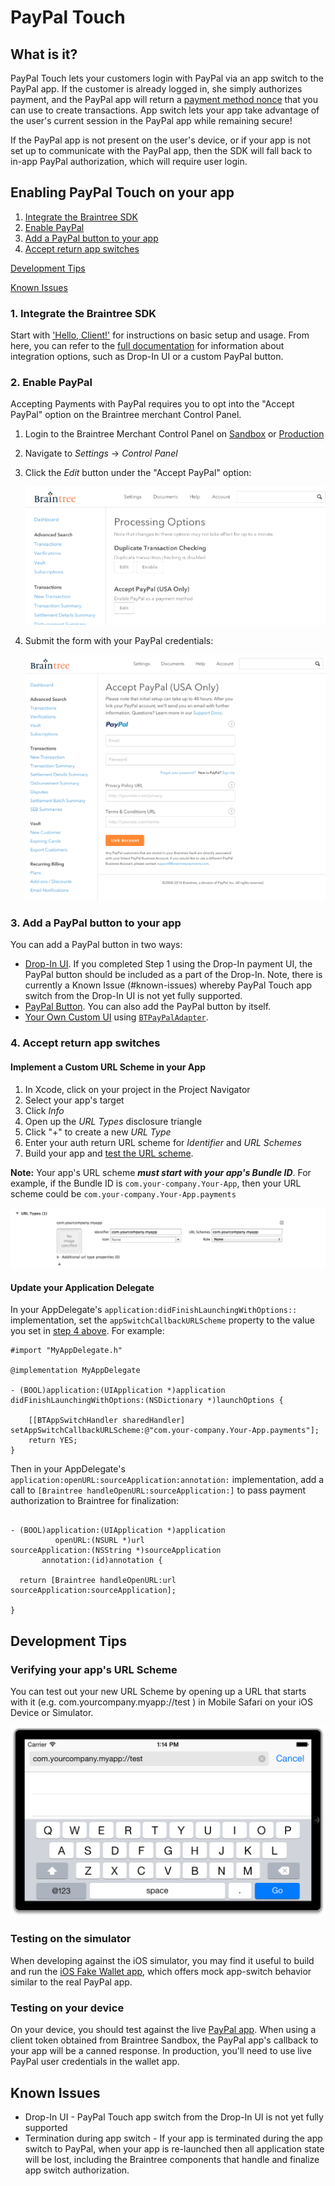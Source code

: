 # PayPal Touch

## What is it?
PayPal Touch lets your customers login with PayPal via an app switch to the PayPal app. If the customer is already logged in, she simply authorizes payment, and the PayPal app will return a [payment method nonce](https://developers.braintreepayments.com/ios+ruby/sdk/overview/how-it-works#payment-method-nonce) that you can use to create transactions. App switch lets your app take advantage of the user's current session in the PayPal app while remaining secure!

If the PayPal app is not present on the user's device, or if your app is not set up to communicate with the PayPal app, then the SDK will fall back to in-app PayPal authorization, which will require user login.

## Enabling PayPal Touch on your app
1. [Integrate the Braintree SDK](#1-integrate-the-braintree-sdk)
2. [Enable PayPal](#2-enable-paypal)
3. [Add a PayPal button to your app](#3-add-a-paypal-button-to-your-app)
4. [Accept return app switches](#4-accept-return-app-switches)


[Development Tips](#development-tips)

[Known Issues](#known-issues)
### 1. Integrate the Braintree SDK

Start with ['Hello, Client!'](https://developers.braintreepayments.com/ios/start/hello-client) for instructions on basic setup and usage.  From here, you can refer to the [full documentation](https://developers.braintreepayments.com/ios/sdk/client) for information about integration options, such as Drop-In UI or a custom PayPal button.

### 2. Enable PayPal

Accepting Payments with PayPal requires you to opt into the "Accept PayPal" option on the Braintree merchant Control Panel.

1. Login to the Braintree Merchant Control Panel on [Sandbox](https://sandbox.braintreegateway.com/login) or [Production](https://www.braintreegateway.com/login)
2. Navigate to _Settings_ -> _Control Panel_
3. Click the _Edit_ button under the "Accept PayPal" option:

    ![Enable PayPal](images/EnablePayPalControlPanel.png) 

4. Submit the form with your PayPal credentials:

    ![Submit PayPal Credentials](images/SubmitPayPalCredentials.png) 


### 3. Add a PayPal button to your app

You can add a PayPal button in two ways:

* [Drop-In UI](https://developers.braintreepayments.com/ios+ruby/sdk/client/drop-in). If you completed Step 1 using the Drop-In payment UI, the PayPal button should be included as a part of the Drop-In. Note, there is currently a Known Issue (#known-issues) whereby PayPal Touch app switch from the Drop-In UI is not yet fully supported.
* [PayPal Button](https://developers.braintreepayments.com/ios+ruby/sdk/client/paypal). You can also add the PayPal button by itself.
* [Your Own Custom UI](custom-paypal-touch.md) using [`BTPayPalAdapter`](../Braintree/PayPal/Braintree-PayPal/BTPayPalAdapter.h).

### 4. Accept return app switches

#### Implement a Custom URL Scheme in your App

1. In Xcode, click on your project in the Project Navigator
2. Select your app's target
3. Click _Info_
4. Open up the _URL Types_ disclosure triangle
5. Click "+" to create a new _URL Type_
6. Enter your auth return URL scheme for _Identifier_ and _URL Schemes_
7. Build your app and [test the URL scheme](#verifying-your-apps-url-scheme).

**Note:** Your app's URL scheme **_must start with your app's Bundle ID_**. For example, if the Bundle ID is `com.your-company.Your-App`, then your URL scheme could be `com.your-company.Your-App.payments`

![XCode - Add Custom URL Scheme](/PayPalTouchDocs/images/XCodeAddURLScheme.png)

#### Update your Application Delegate

In your AppDelegate's `application:didFinishLaunchingWithOptions::` implementation, set the `appSwitchCallbackURLScheme` property to the value you set in [step 4 above](#4-accept-return-app-switches). For example:

```obj-c
#import "MyAppDelegate.h"

@implementation MyAppDelegate

- (BOOL)application:(UIApplication *)application didFinishLaunchingWithOptions:(NSDictionary *)launchOptions {

    [[BTAppSwitchHandler sharedHandler] setAppSwitchCallbackURLScheme:@"com.your-company.Your-App.payments"];
    return YES;
}
```

Then in your AppDelegate's `application:openURL:sourceApplication:annotation:` implementation, add a call to `[Braintree handleOpenURL:sourceApplication:]` to pass payment authorization to Braintree for finalization:

```obj-c

- (BOOL)application:(UIApplication *)application 
          openURL:(NSURL *)url 
sourceApplication:(NSString *)sourceApplication
       annotation:(id)annotation {

  return [Braintree handleOpenURL:url sourceApplication:sourceApplication];

}
```


## Development Tips

### Verifying your app's URL Scheme

You can test out your new URL Scheme by opening up a URL that starts with it (e.g. com.yourcompany.myapp://test ) in Mobile Safari on your iOS Device or Simulator.

![iOS Simulator - Launch URL Scheme from Mobile Safari](/PayPalTouchDocs/images/LaunchURLSchemeFromMobileSafari.png)

### Testing on the simulator 

When developing against the iOS simulator, you may find it useful to build and run the [iOS Fake Wallet app](https://github.com/braintree/fake-wallet-app-ios), which offers mock app-switch behavior similar to the real PayPal app.

### Testing on your device

On your device, you should test against the live [PayPal app](https://itunes.apple.com/us/app/paypal/id283646709). When using a client token obtained from Braintree Sandbox, the PayPal app's callback to your app will be a canned response. In production, you'll need to use live PayPal user credentials in the wallet app.

## Known Issues

* Drop-In UI - PayPal Touch app switch from the Drop-In UI is not yet fully supported
* Termination during app switch - If your app is terminated during the app switch to PayPal, when your app is re-launched then all application state will be lost, including the Braintree components that handle and finalize app switch authorization. 

